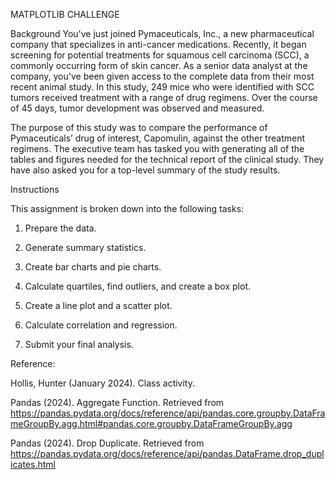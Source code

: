 MATPLOTLIB CHALLENGE

Background
You've just joined Pymaceuticals, Inc., a new pharmaceutical company that specializes in anti-cancer medications. Recently, it began screening for potential treatments for squamous cell carcinoma (SCC), a commonly occurring form of skin cancer. As a senior data analyst at the company, you've been given access to the complete data from their most recent animal study. In this study, 249 mice who were identified with SCC tumors received treatment with a range of drug regimens. Over the course of 45 days, tumor development was observed and measured. 



The purpose of this study was to compare the performance of Pymaceuticals’ drug of interest, Capomulin, against the other treatment regimens. The executive team has tasked you with generating all of the tables and figures needed for the technical report of the clinical study. They have also asked you for a top-level summary of the study results.



Instructions

This assignment is broken down into the following tasks:


   1. Prepare the data.
   
   2. Generate summary statistics.
   
   3. Create bar charts and pie charts.
   
   4. Calculate quartiles, find outliers, and create a box plot.
   
   5. Create a line plot and a scatter plot.
   
   6. Calculate correlation and regression.
   
   7. Submit your final analysis.


Reference:

Hollis, Hunter (January 2024). Class activity.

Pandas (2024). Aggregate Function. Retrieved from https://pandas.pydata.org/docs/reference/api/pandas.core.groupby.DataFrameGroupBy.agg.html#pandas.core.groupby.DataFrameGroupBy.agg
 
Pandas (2024). Drop Duplicate. Retrieved from https://pandas.pydata.org/docs/reference/api/pandas.DataFrame.drop_duplicates.html
